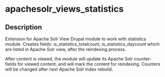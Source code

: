 apachesolr_views_statistics
===========================

Description
-----------------
Extension for Apache Solr View Drupal module to work with statistics module.
Creates fields: is_statistics_totalcount, is_statistics_daycount which are listed
in Apache Solr view, after the reindexing process.

After content is viewed, the module will update its Apache Solr counter-fields
for viewed content, and will mark the content for reindexing. Counters will be
changed after next Apache Solr index rebuild.